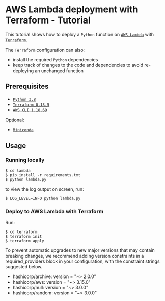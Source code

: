 # AWS Lambda deployment with Terraform - Tutorial

This tutorial shows how to deploy a `Python` function on
[`AWS Lambda`](https://aws.amazon.com/lambda/) with
[`Terraform`](https://www.terraform.io).

The `Terraform` configuration can also:
 * install the required `Python` dependencies
 * keep track of changes to the code and dependencies
   to avoid re-deploying an unchanged function

## Prerequisites

 * [`Python 3.8`](https://www.python.org/downloads/release/python-386/)
 * [`Terraform 0.13.5`](https://releases.hashicorp.com/terraform/0.13.5/)
 * [`AWS CLI 1.18.69`](https://aws.amazon.com/cli/?nc1=h_ls)

Optional:

 * [`Miniconda`](https://docs.conda.io/en/latest/miniconda.html)

## Usage

### Running locally

```
$ cd lambda
$ pip install -r requirements.txt
$ python lambda.py
```

to view the log output on screen, run:

```
$ LOG_LEVEL=INFO python lambda.py
```

### Deploy to AWS Lambda with Terraform

Run:

```
$ cd terraform
$ terraform init
$ terraform apply
```


To prevent automatic upgrades to new major versions that may contain breaking
changes, we recommend adding version constraints in a required_providers block
in your configuration, with the constraint strings suggested below.

* hashicorp/archive: version = "~> 2.0.0"
* hashicorp/aws: version = "~> 3.15.0"
* hashicorp/null: version = "~> 3.0.0"
* hashicorp/random: version = "~> 3.0.0"

